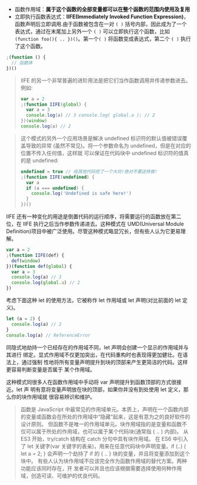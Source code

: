 - 函数作用域：**属于这个函数的全部变量都可以在整个函数的范围内使用及复用**
- 立即执行函数表达式：**IIFE(Immediately Invoked Function Expression)**，函数声明后立即调用.由于函数被包含在一对 `( )` 括号内部，因此成为了一个表达式，通过在末尾加上另外一个 `( )` 可以立即执行这个函数，比如`(function foo(){ .. })()`。第一个`( )` 将函数变成表达式，第二个 `( )` 执行了这个函数。

```javascript
;(function () {
  // 函数体
})()
```

> IIFE 的另一个非常普遍的进阶用法是把它们当作函数调用并传递参数进去。
> 例如:
>
> ```js
> var a = 2
> ;(function IIFE(global) {
>   var a = 3
>   console.log(a) // 3 console.log( global.a ); // 2
> })(window)
> console.log(a) // 2
> ```

> 这个模式的另外一个应用场景是解决 undefined 标识符的默认值被错误覆盖导致的异常 (虽然不常见)。将一个参数命名为 undefined，但是在对应的位置不传入任何值，这样就
> 可以保证在代码块中 undefined 标识符的值真的是 undefined:
>
> ```js
> undefined = true // 给其他代码挖了一个大坑!绝对不要这样做!
> ;(function IIFE(undefined) {
>   var a
>   if (a === undefined) {
>     console.log('Undefined is safe here!')
>   }
> })()
> ```

IIFE 还有一种变化的用途是倒置代码的运行顺序，将需要运行的函数放在第二位，在 IIFE 执行之后当作参数传递进去。这种模式在 UMD(Universal Module Definition)项目中被广泛使用。尽管这种模式略显冗长，但有些人认为它更易理解。

```js
var a = 2
;(function IIFE(def) {
  def(window)
})(function def(global) {
  var a = 3
  console.log(a) // 3
  console.log(global.a) // 2
})
```

考虑下面这种 let 的使用方法，它被称作 let 作用域或 let 声明(对比前面的 let 定义)。

```js
let (a = 2) {
  console.log(a) // 2
}
console.log(a) // ReferenceError
```

同隐式地劫持一个已经存在的作用域不同，let 声明会创建一个显示的作用域并与其进行 绑定。显式作用域不仅更加突出，在代码重构时也表现得更加健壮。在语法上，通过强制 性地将所有变量声明提升到块的顶部来产生更简洁的代码。这样更容易判断变量是否属于 某个作用域。

这种模式同很多人在函数作用域中手动将 var 声明提升到函数顶部的方式很接近。let 声 明有意将变量声明放在块的顶部，如果你并没有到处使用 let 定义，那么你的块作用域就 很容易辨识和维护。

> 函数是 JavaScript 中最常见的作用域单元。本质上，声明在一个函数内部的变量或函数会在所处的作用域中“隐藏”起来，这是有意为之的良好软件的设计原则。
> 但函数不是唯一的作用域单元。块作用域指的是变量和函数不仅可以属于所处的作用域，也可以属于某个代码块(通常指 { .. } 内部)。
> 从 ES3 开始，try/catch 结构在 catch 分句中具有块作用域。
> 在 ES6 中引入了 let 关键字(var 关键字的表亲)，用来在任意代码块中声明变量。if (..) { let a = 2; } 会声明一个劫持了 if 的 { .. } 块的变量，并且将变量添加到这个块中。
> 有些人认为块作用域不应该完全作为函数作用域的替代方案。两种功能应该同时存在，开 发者可以并且也应该根据需要选择使用何种作用域，创造可读、可维护的优良代码。
